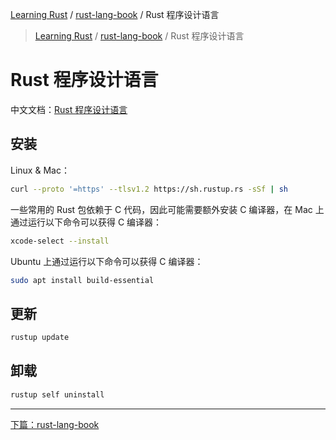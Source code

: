 [Learning Rust](../README.md) / [rust-lang-book](zz_gneratered_mdi.md) / Rust 程序设计语言

<!-- Nav generated by MDI -->
> [Learning Rust](../README.md) / [rust-lang-book](index.md) / Rust 程序设计语言

# Rust 程序设计语言

中文文档：[Rust 程序设计语言](https://rustwiki.org/zh-CN/book/)

## 安装

Linux & Mac：

```bash
curl --proto '=https' --tlsv1.2 https://sh.rustup.rs -sSf | sh
```

一些常用的 Rust 包依赖于 C 代码，因此可能需要额外安装 C 编译器，在 Mac 上通过运行以下命令可以获得 C 编译器：

```bash
xcode-select --install
```

Ubuntu 上通过运行以下命令可以获得 C 编译器：

```bash
sudo apt install build-essential
```

## 更新

```bash
rustup update
```

## 卸载

```bash
rustup self uninstall
```

---
[下篇：rust-lang-book](index.md)

